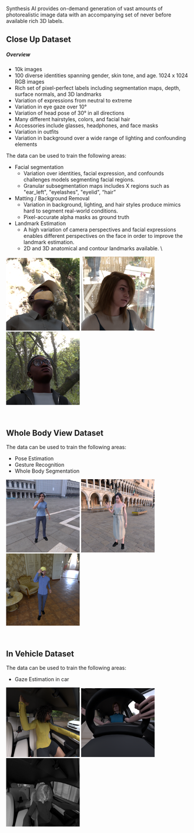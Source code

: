 Synthesis AI provides on-demand generation of vast amounts of photorealistic image data with an accompanying set of never before available rich 3D labels. 
&nbsp;

## Close Up Dataset

##### Overview

* 10k images
* 100 diverse identities spanning gender, skin tone, and age. 1024 x 1024 RGB images
* Rich set of pixel-perfect labels including segmentation maps, depth, surface normals, and 3D landmarks
* Variation of expressions from neutral to extreme
* Variation in eye gaze over 10°
* Variation of head pose of 30° in all directions
* Many different hairstyles, colors, and facial hair
* Accessories include glasses, headphones, and face masks
* Variation in outfits
* Variation in background over a wide range of lighting and confounding elements

The data can be used to train the following areas:

* Facial segmentation
    * Variation over identities, facial expression, and confounds challenges models segmenting facial regions.
    * Granular subsegmentation maps includes X regions such as "ear_left", "eyelashes", "eyelid", “hair”
* Matting / Background Removal
    * Variation in background, lighting, and hair styles produce mimics hard to segment real-world conditions.
    * Pixel-accurate alpha masks as ground truth
* Landmark Estimation
    * A high variation of camera perspectives and facial expressions enables different perspectives on the face in order to improve the landmark estimation.
    * 2D and 3D anatomical and contour landmarks available.  \

    
<img width="200" src="./assets/img/close_1.png"/>
<img width="200" src="./assets/img/close_2.png"/>
<img width="200" src="./assets/img/close_3.png"/>


&nbsp;
&nbsp;

## Whole Body View Dataset

The data can be used to train the following areas:



* Pose Estimation
* Gesture Recognition
* Whole Body Segmentation

<img width="200" src="./assets/img/whole_1.png"/>
<img width="200" src="./assets/img/whole_2.png"/>
<img width="200" src="./assets/img/whole_3.png"/>


&nbsp;
&nbsp;
## In Vehicle Dataset

The data can be used to train the following areas:

* Gaze Estimation in car 

<img width="200" src="./assets/img/vehicle_1.png"/>
<img width="200" src="./assets/img/vehicle_2.png"/>
<img width="200" src="./assets/img/vehicle_3.png"/>